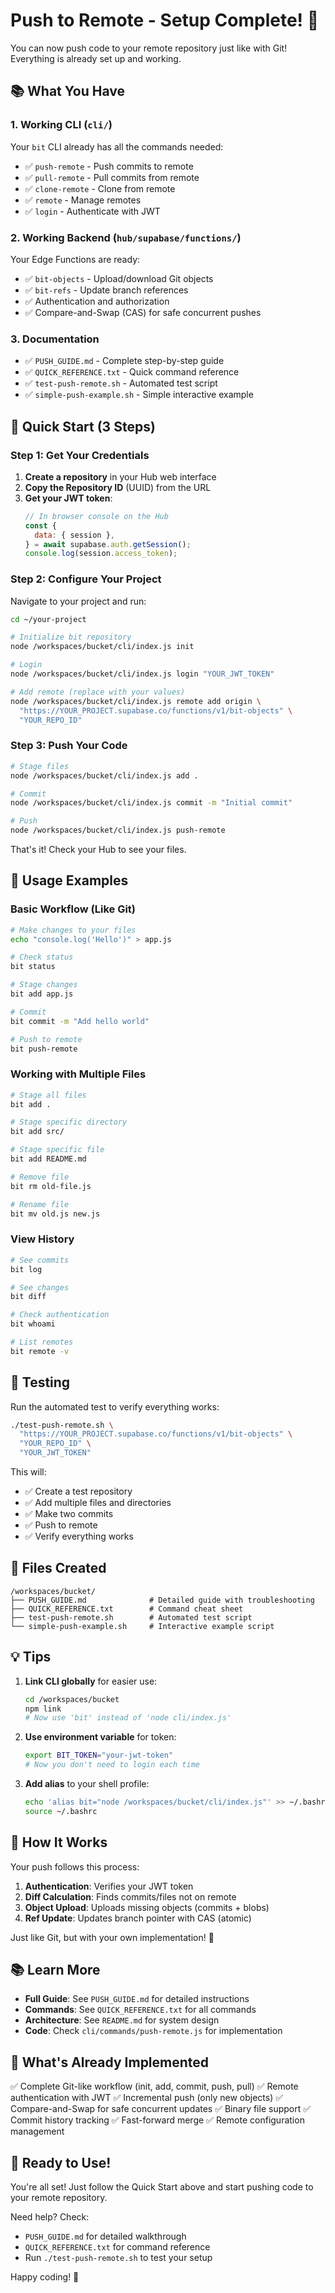# Push to Remote - Setup Complete! 🚀

You can now push code to your remote repository just like with Git! Everything is already set up and working.

## 📚 What You Have

### 1. **Working CLI** (`cli/`)

Your `bit` CLI already has all the commands needed:

- ✅ `push-remote` - Push commits to remote
- ✅ `pull-remote` - Pull commits from remote
- ✅ `clone-remote` - Clone from remote
- ✅ `remote` - Manage remotes
- ✅ `login` - Authenticate with JWT

### 2. **Working Backend** (`hub/supabase/functions/`)

Your Edge Functions are ready:

- ✅ `bit-objects` - Upload/download Git objects
- ✅ `bit-refs` - Update branch references
- ✅ Authentication and authorization
- ✅ Compare-and-Swap (CAS) for safe concurrent pushes

### 3. **Documentation**

- ✅ `PUSH_GUIDE.md` - Complete step-by-step guide
- ✅ `QUICK_REFERENCE.txt` - Quick command reference
- ✅ `test-push-remote.sh` - Automated test script
- ✅ `simple-push-example.sh` - Simple interactive example

## 🚀 Quick Start (3 Steps)

### Step 1: Get Your Credentials

1. **Create a repository** in your Hub web interface
2. **Copy the Repository ID** (UUID) from the URL
3. **Get your JWT token**:
   ```javascript
   // In browser console on the Hub
   const {
     data: { session },
   } = await supabase.auth.getSession();
   console.log(session.access_token);
   ```

### Step 2: Configure Your Project

Navigate to your project and run:

```bash
cd ~/your-project

# Initialize bit repository
node /workspaces/bucket/cli/index.js init

# Login
node /workspaces/bucket/cli/index.js login "YOUR_JWT_TOKEN"

# Add remote (replace with your values)
node /workspaces/bucket/cli/index.js remote add origin \
  "https://YOUR_PROJECT.supabase.co/functions/v1/bit-objects" \
  "YOUR_REPO_ID"
```

### Step 3: Push Your Code

```bash
# Stage files
node /workspaces/bucket/cli/index.js add .

# Commit
node /workspaces/bucket/cli/index.js commit -m "Initial commit"

# Push
node /workspaces/bucket/cli/index.js push-remote
```

That's it! Check your Hub to see your files.

## 📖 Usage Examples

### Basic Workflow (Like Git)

```bash
# Make changes to your files
echo "console.log('Hello')" > app.js

# Check status
bit status

# Stage changes
bit add app.js

# Commit
bit commit -m "Add hello world"

# Push to remote
bit push-remote
```

### Working with Multiple Files

```bash
# Stage all files
bit add .

# Stage specific directory
bit add src/

# Stage specific file
bit add README.md

# Remove file
bit rm old-file.js

# Rename file
bit mv old.js new.js
```

### View History

```bash
# See commits
bit log

# See changes
bit diff

# Check authentication
bit whoami

# List remotes
bit remote -v
```

## 🧪 Testing

Run the automated test to verify everything works:

```bash
./test-push-remote.sh \
  "https://YOUR_PROJECT.supabase.co/functions/v1/bit-objects" \
  "YOUR_REPO_ID" \
  "YOUR_JWT_TOKEN"
```

This will:

- ✅ Create a test repository
- ✅ Add multiple files and directories
- ✅ Make two commits
- ✅ Push to remote
- ✅ Verify everything works

## 📁 Files Created

```
/workspaces/bucket/
├── PUSH_GUIDE.md              # Detailed guide with troubleshooting
├── QUICK_REFERENCE.txt        # Command cheat sheet
├── test-push-remote.sh        # Automated test script
└── simple-push-example.sh     # Interactive example script
```

## 💡 Tips

1. **Link CLI globally** for easier use:

   ```bash
   cd /workspaces/bucket
   npm link
   # Now use 'bit' instead of 'node cli/index.js'
   ```

2. **Use environment variable** for token:

   ```bash
   export BIT_TOKEN="your-jwt-token"
   # Now you don't need to login each time
   ```

3. **Add alias** to your shell profile:
   ```bash
   echo 'alias bit="node /workspaces/bucket/cli/index.js"' >> ~/.bashrc
   source ~/.bashrc
   ```

## 🔧 How It Works

Your push follows this process:

1. **Authentication**: Verifies your JWT token
2. **Diff Calculation**: Finds commits/files not on remote
3. **Object Upload**: Uploads missing objects (commits + blobs)
4. **Ref Update**: Updates branch pointer with CAS (atomic)

Just like Git, but with your own implementation! 🎉

## 📚 Learn More

- **Full Guide**: See `PUSH_GUIDE.md` for detailed instructions
- **Commands**: See `QUICK_REFERENCE.txt` for all commands
- **Architecture**: See `README.md` for system design
- **Code**: Check `cli/commands/push-remote.js` for implementation

## 🎯 What's Already Implemented

✅ Complete Git-like workflow (init, add, commit, push, pull)
✅ Remote authentication with JWT
✅ Incremental push (only new objects)
✅ Compare-and-Swap for safe concurrent updates
✅ Binary file support
✅ Commit history tracking
✅ Fast-forward merge
✅ Remote configuration management

## 🚀 Ready to Use!

You're all set! Just follow the Quick Start above and start pushing code to your remote repository.

Need help? Check:

- `PUSH_GUIDE.md` for detailed walkthrough
- `QUICK_REFERENCE.txt` for command reference
- Run `./test-push-remote.sh` to test your setup

Happy coding! 🎉
